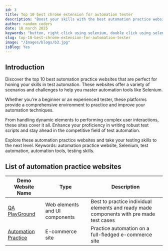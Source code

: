 ```yaml
---
id: 3
title: Top 10 best chrome extension for automation tester
description: "Boost your skills with the best automation practice websites! Perfect for all levels, these sites offer real-world challenges. Click now to elevate your expertise!"
author: random coders
date: 18 march 2025
keywords: "button, right click using selenium, double click using selenium"
slug: top-10-best-chrome-extension-for-automation-tester
image: "/Images/blogs/b3.jpg"
isBlog: Yes
---
```


## Introduction

Discover the top 10 best automation practice websites that are perfect for honing your skills in test automation. These websites offer a variety of scenarios and challenges to help you master automation tools like Selenium.

Whether you're a beginner or an experienced tester, these platforms provide a comprehensive environment to practice and improve your automation techniques.

From handling dynamic elements to performing complex user interactions, these sites cover it all. Enhance your proficiency in writing robust test scripts and stay ahead in the competitive field of test automation.

Explore these automation practice websites and take your testing skills to the next level. Keywords: automation practice website, Selenium, test automation, automation tools, testing skills.

## List of automation practice websites

| Demo Website Name                                     | Type                           | Description                                                                             |
| ----------------------------------------------------- | ------------------------------ | --------------------------------------------------------------------------------------- |
| [QA PlayGround](https://www.qaplayground.com/)        | Web elements and UI components | Best to practice individual elements and ready made components with pre made test cases |
| [Automation Practice](http://automationpractice.com/) | E-commerce site                | Practice automation on a full-fledged e-commerce site                                   |
